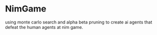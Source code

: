 # NimGame
using monte carlo search and alpha beta pruning to create ai agents that defeat the human agents at nim game.
